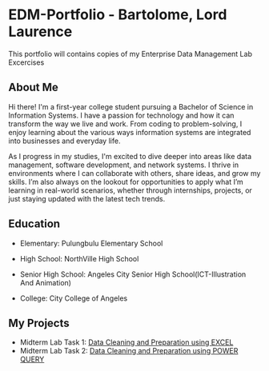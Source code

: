 # EDM-Portfolio - Bartolome, Lord Laurence
This portfolio will contains copies of my Enterprise Data Management Lab Excercises

## About Me
Hi there! I'm a first-year college student pursuing a Bachelor of Science in Information Systems. I have a passion for technology and how it can transform the way we live and work. From coding to problem-solving, I enjoy learning about the various ways information systems are integrated into businesses and everyday life.

As I progress in my studies, I'm excited to dive deeper into areas like data management, software development, and network systems. I thrive in environments where I can collaborate with others, share ideas, and grow my skills. I’m also always on the lookout for opportunities to apply what I’m learning in real-world scenarios, whether through internships, projects, or just staying updated with the latest tech trends.

## Education
* Elementary: Pulungbulu Elementary School

* High School: NorthVille High School

* Senior High School: Angeles City Senior High School(ICT-Illustration And Animation)

* College: City College of Angeles
## My Projects
* Midterm Lab Task 1: [Data Cleaning and Preparation using EXCEL]()
* Midterm Lab Task 2: [Data Cleaning and Preparation using POWER QUERY]()
